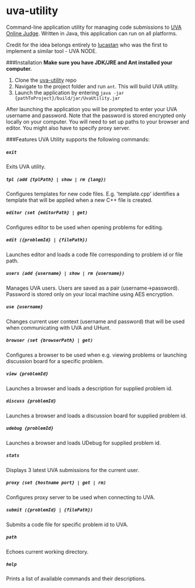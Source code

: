 # uva-utility
Command-line application utility for managing code submissions to [UVA Online Judge](https://uva.onlinejudge.org/). Written in Java, this application can run on all platforms.

Credit for the idea belongs entirely to [lucastan](https://github.com/lucastan/uva-node) who was the first to implement a similar tool - UVA NODE.

###Installation
**Make sure you have JDK/JRE and Ant installed your computer.**
1. Clone the [uva-utility](https://github.com/andrey-yemelyanov/uva-utility.git) repo
2. Navigate to the project folder and run ```ant```. This will build UVA utility.
3. Launch the application by entering ```java -jar {pathToProject}/build/jar/UvaUtility.jar```

After launching the application you will be prompted to enter your UVA username and password. Note that the password is stored encrypted only locally on your computer. You will need to set up paths to your browser and editor. You might also have to specify proxy server.

###Features
UVA Utility supports the following commands:

##### ```exit```
Exits UVA utility.

##### ```tpl (add {tplPath} | show | rm {lang})```
Configures templates for new code files. E.g. 'template.cpp' identifies a template that will be applied when a new C++ file is created.

##### ```editor (set {editorPath} | get)```
Configures editor to be used when opening problems for editing.

##### ```edit ({problemId} | {filePath})```
Launches editor and loads a code file corresponding to problem id or file path.

##### ```users (add {username} | show | rm {username})```
Manages UVA users. Users are saved as a pair (username->password). Password is stored only on your local machine using AES encryption.

##### ```use {username}```
Changes current user context (username and password) that will be used when communicating with UVA and UHunt.

##### ```browser (set {browserPath} | get)```
Configures a browser to be used when e.g. viewing problems or launching discussion board for a specific problem.

##### ```view {problemId}```
Launches a browser and loads a description for supplied problem id.

##### ```discuss {problemId}```
Launches a browser and loads a discussion board for supplied problem id.

##### ```udebug {problemId}```
Launches a browser and loads UDebug for supplied problem id.

##### ```stats```
Displays 3 latest UVA submissions for the current user.

##### ```proxy (set {hostname port} | get | rm)```
Configures proxy server to be used when connecting to UVA.

##### ```submit ({problemId} | {filePath})```
Submits a code file for specific problem id to UVA.

##### ```path```
Echoes current working directory.

##### ```help```
Prints a list of available commands and their descriptions.
